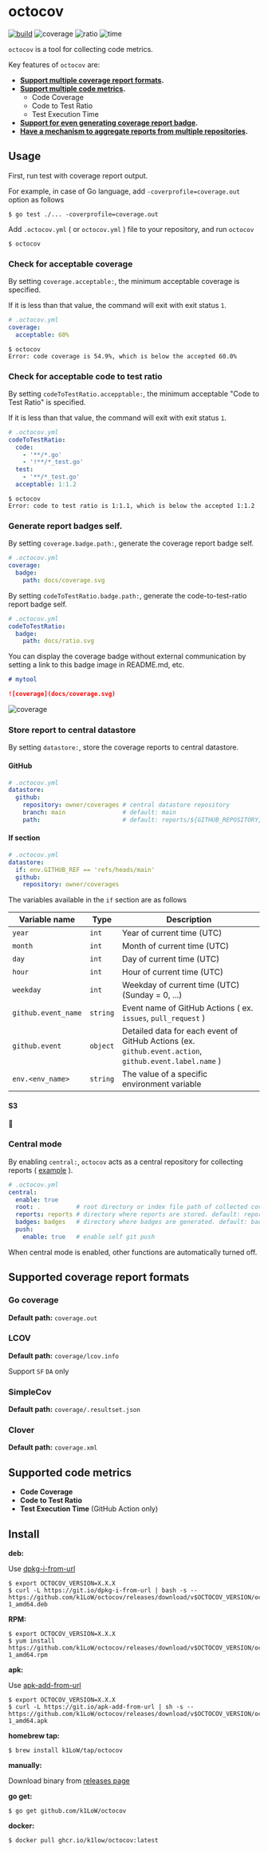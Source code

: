 # octocov

[![build](https://github.com/k1LoW/octocov/actions/workflows/ci.yml/badge.svg)](https://github.com/k1LoW/octocov/actions) ![coverage](docs/coverage.svg) ![ratio](docs/ratio.svg) ![time](docs/time.svg)

`octocov` is a tool for collecting code metrics.

Key features of `octocov` are:

- **[Support multiple coverage report formats](#supported-coverage-report-formats).**
- **[Support multiple code metrics](#supported-code-metrics).**
    - Code Coverage
    - Code to Test Ratio
    - Test Execution Time
- **[Support for even generating coverage report badge](#generate-coverage-report-badge-self).**
- **[Have a mechanism to aggregate reports from multiple repositories](#store-report-to-central-datastore).**

## Usage

First, run test with coverage report output.

For example, in case of Go language, add `-coverprofile=coverage.out` option as follows

``` console
$ go test ./... -coverprofile=coverage.out
```

Add `.octocov.yml` ( or `octocov.yml` ) file to your repository, and run `octocov`

``` console
$ octocov
```

### Check for acceptable coverage

By setting `coverage.acceptable:`, the minimum acceptable coverage is specified.

If it is less than that value, the command will exit with exit status `1`.

``` yaml
# .octocov.yml
coverage:
  acceptable: 60%
```

``` console
$ octocov
Error: code coverage is 54.9%, which is below the accepted 60.0%
```

### Check for acceptable code to test ratio

By setting `codeToTestRatio.accepptable:`, the minimum acceptable "Code to Test Ratio" is specified.

If it is less than that value, the command will exit with exit status `1`.

``` yaml
# .octocov.yml
codeToTestRatio:
  code:
    - '**/*.go'
    - '!**/*_test.go'
  test:
    - '**/*_test.go'
  acceptable: 1:1.2
```

``` console
$ octocov
Error: code to test ratio is 1:1.1, which is below the accepted 1:1.2
```

### Generate report badges self.

By setting `coverage.badge.path:`, generate the coverage report badge self.

``` yaml
# .octocov.yml
coverage:
  badge:
    path: docs/coverage.svg
```

By setting `codeToTestRatio.badge.path:`, generate the code-to-test-ratio report badge self.

``` yaml
# .octocov.yml
codeToTestRatio:
  badge:
    path: docs/ratio.svg
```

You can display the coverage badge without external communication by setting a link to this badge image in README.md, etc.

``` markdown
# mytool

![coverage](docs/coverage.svg)
```

![coverage](docs/coverage.svg)

### Store report to central datastore

By setting `datastore:`, store the coverage reports to central datastore.

#### GitHub

``` yaml
# .octocov.yml
datastore:
  github:
    repository: owner/coverages # central datastore repository
    branch: main                # default: main
    path:                       # default: reports/${GITHUB_REPOSITORY}/report.json
```

#### If section

``` yaml
# .octocov.yml
datastore:
  if: env.GITHUB_REF == 'refs/heads/main'
  github:
    repository: owner/coverages
```

The variables available in the `if` section are as follows

| Variable name | Type | Description |
| --- | --- | --- |
| `year` | `int` | Year of current time (UTC) |
| `month` | `int` | Month of current time (UTC) |
| `day` | `int` | Day of current time (UTC) |
| `hour` | `int` | Hour of current time (UTC) |
| `weekday` | `int` | Weekday of current time (UTC) (Sunday = 0, ...) |
| `github.event_name` | `string` | Event name of GitHub Actions ( ex. `issues`, `pull_request` )|
| `github.event` | `object` | Detailed data for each event of GitHub Actions (ex. `github.event.action`, `github.event.label.name` ) |
| `env.<env_name>` | `string` | The value of a specific environment variable |

#### S3

:construction:

### Central mode

By enabling `central:`, `octocov` acts as a central repository for collecting reports ( [example](example/central/README.md) ).

``` yaml
# .octocov.yml
central:
  enable: true
  root: .          # root directory or index file path of collected coverage reports pages. default: .
  reports: reports # directory where reports are stored. default: reports
  badges: badges   # directory where badges are generated. default: badges
  push:
    enable: true   # enable self git push
```

When central mode is enabled, other functions are automatically turned off.

## Supported coverage report formats

### Go coverage

**Default path:** `coverage.out`

### LCOV

**Default path:** `coverage/lcov.info`

Support `SF` `DA` only

### SimpleCov

**Default path:** `coverage/.resultset.json`

### Clover

**Default path:** `coverage.xml`

## Supported code metrics

- **Code Coverage**
- **Code to Test Ratio**
- **Test Execution Time** (GitHub Action only)

## Install

**deb:**

Use [dpkg-i-from-url](https://github.com/k1LoW/dpkg-i-from-url)

``` console
$ export OCTOCOV_VERSION=X.X.X
$ curl -L https://git.io/dpkg-i-from-url | bash -s -- https://github.com/k1LoW/octocov/releases/download/v$OCTOCOV_VERSION/octocov_$OCTOCOV_VERSION-1_amd64.deb
```

**RPM:**

``` console
$ export OCTOCOV_VERSION=X.X.X
$ yum install https://github.com/k1LoW/octocov/releases/download/v$OCTOCOV_VERSION/octocov_$OCTOCOV_VERSION-1_amd64.rpm
```

**apk:**

Use [apk-add-from-url](https://github.com/k1LoW/apk-add-from-url)

``` console
$ export OCTOCOV_VERSION=X.X.X
$ curl -L https://git.io/apk-add-from-url | sh -s -- https://github.com/k1LoW/octocov/releases/download/v$OCTOCOV_VERSION/octocov_$OCTOCOV_VERSION-1_amd64.apk
```

**homebrew tap:**

```console
$ brew install k1LoW/tap/octocov
```

**manually:**

Download binary from [releases page](https://github.com/k1LoW/octocov/releases)

**go get:**

```console
$ go get github.com/k1LoW/octocov
```

**docker:**

```console
$ docker pull ghcr.io/k1low/octocov:latest
```

